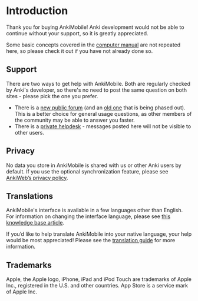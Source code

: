 # Introduction

Thank you for buying AnkiMobile! Anki development would not be able to
continue without your support, so it is greatly appreciated.

Some basic concepts covered in the [computer
manual](https://apps.ankiweb.net/docs/manual.html) are not repeated
here, so please check it out if you have not already done so.

## Support

There are two ways to get help with AnkiMobile. Both are regularly checked
by Anki's developer, so there's no need to post the same question on both
sites - please pick the one you prefer.

- There is a [new public forum](https://forums.ankiweb.net/c/ankimobile/10)
  (and an [old one](https://anki.tenderapp.com/discussions/ankimobile) that is being phased out). This is a better choice for general usage questions, as other members of
  the community may be able to answer you faster.
- There is a [private helpdesk](https://anki.tenderapp.com/discussions/private) - messages
  posted here will not be visible to other users.

## Privacy

No data you store in AnkiMobile is shared with us or other Anki users by
default. If you use the optional synchronization feature, please see
[AnkiWeb’s privacy policy](https://ankiweb.net/account/privacy).

## Translations

AnkiMobile's interface is available in a few languages other than English.
For information on changing the interface language, please see
[this knowledge base article](https://anki.tenderapp.com/kb/problems/ankimobile-interface-language).

If you’d like to help translate AnkiMobile into your native language,
your help would be most appreciated! Please see the
[translation guide](https://ankitects.github.io/translating/#/ankimobile/intro)
for more information.

## Trademarks

Apple, the Apple logo, iPhone, iPad and iPod Touch are trademarks of
Apple Inc., registered in the U.S. and other countries. App Store is a
service mark of Apple Inc.
